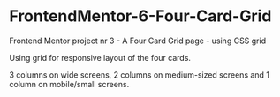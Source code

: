 # FrontendMentor-6-Four-Card-Grid
Frontend Mentor project nr 3 - A Four Card Grid page - using CSS grid

Using grid for responsive layout of the four cards.

3 columns on wide screens, 2 columns on medium-sized screens and 1 column on mobile/small screens.
